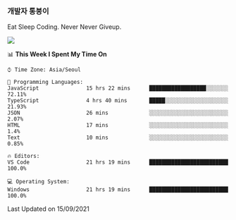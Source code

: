 ### 개발자 통붕이
Eat Sleep Coding.
Never Never Giveup.

<img src="https://github-readme-stats.vercel.app/api/top-langs/?username=tiaz0128&layout=compact" />

<br/>

<!--START_SECTION:waka-->
📊 **This Week I Spent My Time On** 

```text
⌚︎ Time Zone: Asia/Seoul

💬 Programming Languages: 
JavaScript               15 hrs 22 mins      ██████████████████░░░░░░░   72.11% 
TypeScript               4 hrs 40 mins       █████░░░░░░░░░░░░░░░░░░░░   21.93% 
JSON                     26 mins             ░░░░░░░░░░░░░░░░░░░░░░░░░   2.07% 
HTML                     17 mins             ░░░░░░░░░░░░░░░░░░░░░░░░░   1.4% 
Text                     10 mins             ░░░░░░░░░░░░░░░░░░░░░░░░░   0.85%

🔥 Editors: 
VS Code                  21 hrs 19 mins      █████████████████████████   100.0%

💻 Operating System: 
Windows                  21 hrs 19 mins      █████████████████████████   100.0%

```


 Last Updated on 15/09/2021
<!--END_SECTION:waka-->
